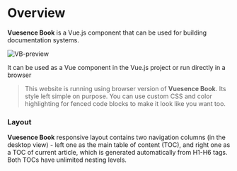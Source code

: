 # Overview

**Vuesence Book** is a Vue.js component that can be used for building documentation systems.

![VB-preview](images/vb-preview.jpg)

It can be used as a Vue component in the Vue.js project or run directly in a browser

> This website is running using browser version of **Vuesence Book**. Its style left simple on purpose. You can use custom CSS and color highlighting for fenced code blocks to make it look like you want too.

### Layout

**Vuesence Book** responsive layout contains two navigation columns (in the desktop view) - left one as the main table of content (TOC), and right one as a TOC of current article, which is generated automatically from H1-H6 tags. Both TOCs have unlimited nesting levels.
